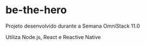 # be-the-hero
Projeto desenvolvido durante a  Semana OmniStack 11.0

Utiliza Node.js, React e Reactive Native

